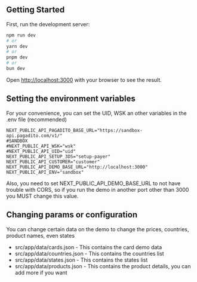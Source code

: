 ## Getting Started

First, run the development server:

```bash
npm run dev
# or
yarn dev
# or
pnpm dev
# or
bun dev
```

Open [http://localhost:3000](http://localhost:3000) with your browser to see the result.

## Setting the environment variables

For your convenience, you can set the UID, WSK an other variables in the .env file (recommended)

```
NEXT_PUBLIC_API_PAGADITO_BASE_URL="https://sandbox-api.pagadito.com/v1/"
#SANDBOX
#NEXT_PUBLIC_API_WSK="wsk"
#NEXT_PUBLIC_API_UID="uid"
NEXT_PUBLIC_API_SETUP_3DS="setup-payer"
NEXT_PUBLIC_API_CUSTOMER="customer"
NEXT_PUBLIC_API_DEMO_BASE_URL="http://localhost:3000"
NEXT_PUBLIC_API_ENV="sandbox"
```

Also, you need to set NEXT_PUBLIC_API_DEMO_BASE_URL to not have trouble with CORS, so if you run the demo in another port other than 3000 you MUST change this value.

## Changing params or configuration

You can change certain data on the demo to change the prices, countries, product names, even states

* src/app/data/cards.json - This contains the card demo data
* src/app/data/countries.json - This contains the countries list
* src/app/data/states.json - This contains the states list
* src/app/data/products.json - This contains the product details, you can add more if you want
